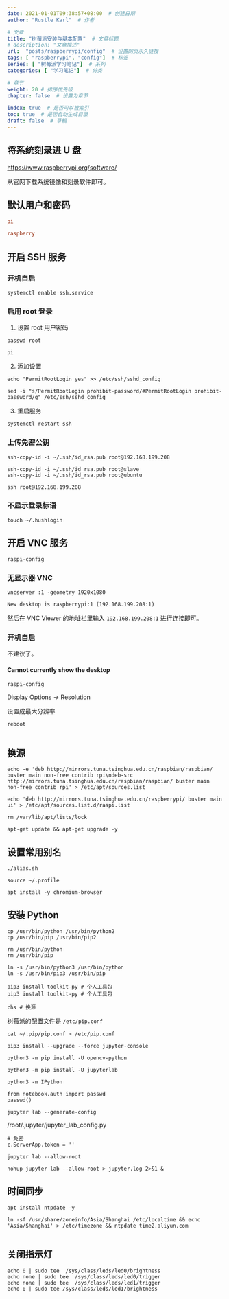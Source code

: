```yaml
---
date: 2021-01-01T09:38:57+08:00  # 创建日期
author: "Rustle Karl"  # 作者

# 文章
title: "树莓派安装与基本配置"  # 文章标题
# description: "文章描述"
url:  "posts/raspberrypi/config"  # 设置网页永久链接
tags: [ "raspberrypi", "config"]  # 标签
series: [ "树莓派学习笔记"]  # 系列
categories: [ "学习笔记"]  # 分类

# 章节
weight: 20 # 排序优先级
chapter: false  # 设置为章节

index: true  # 是否可以被索引
toc: true  # 是否自动生成目录
draft: false  # 草稿
---
```


## 将系统刻录进 U 盘

https://www.raspberrypi.org/software/

从官网下载系统镜像和刻录软件即可。

## 默认用户和密码

```ini
pi
```

```ini
raspberry
```

## 开启 SSH 服务

### 开机自启

```shell
systemctl enable ssh.service
```

### 启用 root 登录

1. 设置 root 用户密码

```shell
passwd root
```

```shell
pi
```

2. 添加设置

```shell
echo "PermitRootLogin yes" >> /etc/ssh/sshd_config
```

```shell
sed -i "s/PermitRootLogin prohibit-password/#PermitRootLogin prohibit-password/g" /etc/ssh/sshd_config
```

3. 重启服务

```shell
systemctl restart ssh
```

### 上传免密公钥

```shell
ssh-copy-id -i ~/.ssh/id_rsa.pub root@192.168.199.208
```

```shell
ssh-copy-id -i ~/.ssh/id_rsa.pub root@slave
ssh-copy-id -i ~/.ssh/id_rsa.pub root@ubuntu
```

```shell
ssh root@192.168.199.208
```

### 不显示登录标语

```shell
touch ~/.hushlogin
```

## 开启 VNC 服务

```shell
raspi-config
```

### 无显示器 VNC

```shell
vncserver :1 -geometry 1920x1080
```

```
New desktop is raspberrypi:1 (192.168.199.208:1)
```

然后在 VNC Viewer 的地址栏里输入 `192.168.199.208:1` 进行连接即可。

### 开机自启

不建议了。

#### Cannot currently show the desktop


```shell
raspi-config
```

Display Options -> Resolution

设置成最大分辨率

```shell
reboot
```

```shell

```




## 换源

```shell
echo -e 'deb http://mirrors.tuna.tsinghua.edu.cn/raspbian/raspbian/ buster main non-free contrib rpi\ndeb-src http://mirrors.tuna.tsinghua.edu.cn/raspbian/raspbian/ buster main non-free contrib rpi' > /etc/apt/sources.list
```

```shell
echo 'deb http://mirrors.tuna.tsinghua.edu.cn/raspberrypi/ buster main ui' > /etc/apt/sources.list.d/raspi.list
```

```shell
rm /var/lib/apt/lists/lock
```

```shell
apt-get update && apt-get upgrade -y
```

## 设置常用别名

```shell
./alias.sh
```

```shell
source ~/.profile
```

```shell
apt install -y chromium-browser
```

## 安装 Python

```shell
cp /usr/bin/python /usr/bin/python2
cp /usr/bin/pip /usr/bin/pip2
```

```shell
rm /usr/bin/python
rm /usr/bin/pip

ln -s /usr/bin/python3 /usr/bin/python
ln -s /usr/bin/pip3 /usr/bin/pip
```

```shell
pip3 install toolkit-py # 个人工具包
pip3 install toolkit-py # 个人工具包
```

```shell
chs # 换源
```

树莓派的配置文件是 `/etc/pip.conf`

```shell
cat ~/.pip/pip.conf > /etc/pip.conf
```

```shell
pip3 install --upgrade --force jupyter-console
```

```shell
python3 -m pip install -U opencv-python
```


```shell
python3 -m pip install -U jupyterlab
```

```shell
python3 -m IPython
```

```shell
from notebook.auth import passwd
passwd()
```

```shell
jupyter lab --generate-config
```

/root/.jupyter/jupyter_lab_config.py

```shell
# 免密
c.ServerApp.token = ''
```

```shell
jupyter lab --allow-root
```



```shell
nohup jupyter lab --allow-root > jupyter.log 2>&1 &
```

## 时间同步

```shell
apt install ntpdate -y
```



```shell
ln -sf /usr/share/zoneinfo/Asia/Shanghai /etc/localtime && echo 'Asia/Shanghai' > /etc/timezone && ntpdate time2.aliyun.com
```

```shell

```

## 关闭指示灯

```shell
echo 0 | sudo tee  /sys/class/leds/led0/brightness
echo none | sudo tee  /sys/class/leds/led0/trigger
echo none | sudo tee  /sys/class/leds/led1/trigger
echo 0 | sudo tee /sys/class/leds/led1/brightness
```

```shell

```
```shell

```

